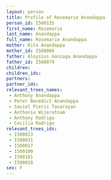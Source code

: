 ```yaml
---
layout: person
title: Profile of Rosemarie Anandappa
person_id: I500135
first_name: Rosemarie
last_name: Anandappa
full_name: Rosemarie Anandappa
mother: Rita Anandappa
mother_id: I500080
father: Aloysius Gonzaga Anandappa
father_id: I500079
children:
children_ids:
partners:
partner_ids:
relevant_trees_names:
 - Anthony Anandappa
 - Peter Benedict Anandappa
 - Saviel Pieris Tavarayan
 - Anthonia Wijeratnam
 - Anthony Rodrigo
 - Cecilia Rodrigo
relevant_trees_ids:
 - I500013
 - I500031
 - I500017
 - I500100
 - I500101
 - I500018
sex: F
---
```


